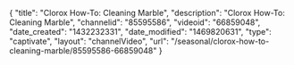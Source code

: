 {
    "title": "Clorox How-To: Cleaning Marble",
    "description": "Clorox How-To: Cleaning Marble",
    "channelid": "85595586",
    "videoid": "66859048",
    "date_created": "1432232331",
    "date_modified": "1469820631",
    "type": "captivate",
    "layout": "channelVideo",
    "url": "\/seasonal\/clorox-how-to-cleaning-marble\/85595586-66859048"
}